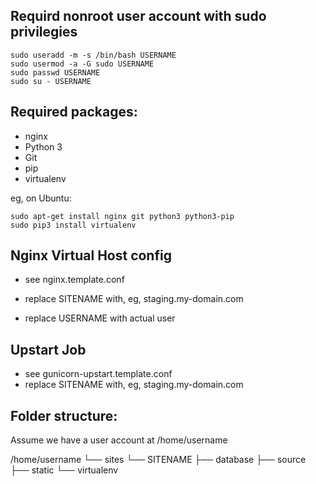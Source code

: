 ﻿## Requird nonroot user account with sudo privilegies

    sudo useradd -m -s /bin/bash USERNAME
    sudo usermod -a -G sudo USERNAME
    sudo passwd USERNAME
    sudo su - USERNAME

## Required packages:

* nginx
* Python 3
* Git
* pip
* virtualenv

eg, on Ubuntu:

    sudo apt-get install nginx git python3 python3-pip
    sudo pip3 install virtualenv

## Nginx Virtual Host config

* see nginx.template.conf

* replace SITENAME with, eg, staging.my-domain.com
* replace USERNAME with actual user

## Upstart Job

* see gunicorn-upstart.template.conf
* replace SITENAME with, eg, staging.my-domain.com

## Folder structure:
Assume we have a user account at /home/username

/home/username
└── sites
    └── SITENAME
         ├── database
         ├── source
         ├── static
         └── virtualenv